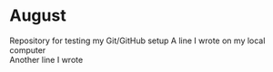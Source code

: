 # August
Repository for testing my Git/GitHub setup
A line I wrote on my local computer  
Another line I wrote
